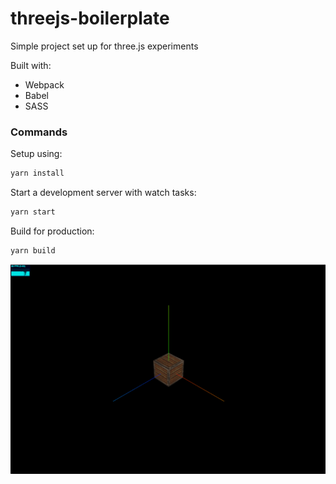# threejs-boilerplate

Simple project set up for three.js experiments

Built with:

- Webpack
- Babel
- SASS

### Commands

Setup using:

```bash
yarn install
```

Start a development server with watch tasks:

```bash
yarn start
```

Build for production:

```bash
yarn build
```


![alt text](https://github.com/Robpayot/threejs-boilerplate/blob/main/src/img/thumbnail.png?raw=true)
